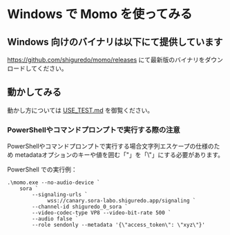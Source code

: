 # Windows で Momo を使ってみる

## Windows 向けのバイナリは以下にて提供しています

<https://github.com/shiguredo/momo/releases> にて最新版のバイナリをダウンロードしてください。

## 動かしてみる

動かし方については [USE_TEST.md](USE_TEST.md) を御覧ください。

### PowerShellやコマンドプロンプトで実行する際の注意

PowerShellやコマンドプロンプトで実行する場合文字列エスケープの仕様のため
metadataオプションのキーや値を囲む「"」を「\\\"」にする必要があります。

PowerShell での実行例：

```console
.\momo.exe --no-audio-device `
    sora `
        --signaling-urls `
             wss://canary.sora-labo.shiguredo.app/signaling `
        --channel-id shiguredo_0_sora `
        --video-codec-type VP8 --video-bit-rate 500 `
        --audio false `
        --role sendonly --metadata '{\"access_token\": \"xyz\"}'
```
